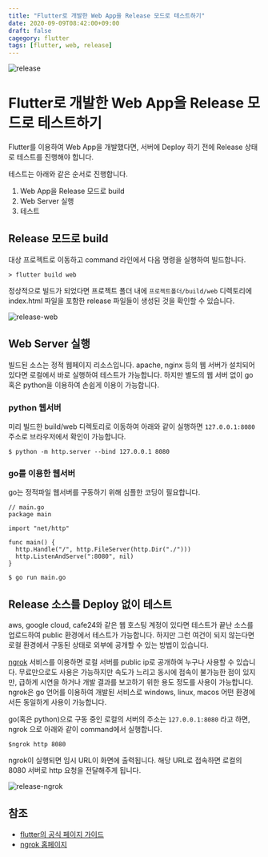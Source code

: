 ```yaml
---
title: "Flutter로 개발한 Web App을 Release 모드로 테스트하기"
date: 2020-09-09T08:42:00+09:00
draft: false
cagegory: flutter
tags: [flutter, web, release]
---
```


![release](https://sh0seo.github.io/images/release.png)

# Flutter로 개발한 Web App을 Release 모드로 테스트하기

Flutter를 이용하여 Web App을 개발했다면, 서버에 Deploy 하기 전에 Release 상태로 테스트를 진행해야 합니다.

테스트는 아래와 같은 순서로 진행합니다.

1. Web App을 Release 모드로 build
2. Web Server 실행
3. 테스트

## Release 모드로 build

대상 프로젝트로 이동하고 command 라인에서 다음 명령을 실행하여 빌드합니다.

```
> flutter build web
```

정상적으로 빌드가 되었다면 프로젝트 폴더 내에 ```프로젝트폴더/build/web``` 디렉토리에 index.html 파일을 포함한 release 파일들이 생성된 것을 확인할 수 있습니다.

![release-web](https://sh0seo.github.io/images/release-web.png)

## Web Server 실행

빌드된 소스는 정적 웹페이지 리소스입니다. apache, nginx 등의 웹 서버가 설치되어 있다면 로컬에서 바로 실행하여 테스트가 가능합니다. 
하지만 별도의 웹 서버 없이 go 혹은 python을 이용하여 손쉽게 이용이 가능합니다. 

### python 웹서버

미리 빌드한 build/web 디렉토리로 이동하여 아래와 같이 실행하면 ```127.0.0.1:8080``` 주소로 브라우저에서 확인이 가능합니다.

```
$ python -m http.server --bind 127.0.0.1 8080
```

### go를 이용한 웹서버

go는 정적파일 웹서버를 구동하기 위해 심플한 코딩이 필요합니다.

```
// main.go
package main

import "net/http"

func main() {
  http.Handle("/", http.FileServer(http.Dir("./")))
  http.ListenAndServe(":8080", nil)
}
```

```
$ go run main.go
```

## Release 소스를 Deploy 없이 테스트

aws, google cloud, cafe24와 같은 웹 호스팅 계정이 있다면 테스트가 끝난 소스를 업로드하여 public 환경에서 테스트가 가능합니다. 하지만 그런 여건이 되지 않는다면 로컬 환경에서 구동된 상태로 외부에 공개할 수 있는 방법이 있습니다.

[ngrok](https://ngrok.com/) 서비스를 이용하면 로컬 서버를 public ip로 공개하여 누구나 사용할 수 있습니다. 무료만으로도 사용은 가능하지만 속도가 느리고 동시에 접속이 불가능한 점이 있지만, 급하게 시연을 하거나 개발 결과를 보고하기 위한 용도 정도를 사용이 가능합니다. ngrok은 go 언어를 이용하여 개발된 서비스로 windows, linux, macos 어떤 환경에서든 동일하게 사용이 가능합니다.

go(혹은 python)으로 구동 중인 로컬의 서버의 주소는 ```127.0.0.1:8080``` 라고 하면, ngrok 으로 아래와 같이 command에서 실행합니다.

```
$ngrok http 8080
```
ngrok이 실행되면 임시 URL이 화면에 출력됩니다. 해당 URL로 접속하면 로컬의 8080 서버로 http 요청을 전달해주게 됩니다.

![release-ngrok](https://sh0seo.github.io/images/release-ngrok-result.png)

## 참조

- [flutter의 공식 페이지 가이드](https://flutter.dev/docs/deployment/web#building-the-app-for-release)
- [ngrok 홈페이지](https://ngrok.com/)
